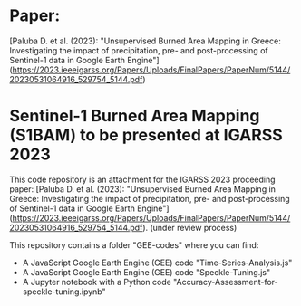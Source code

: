 # Paper: 
[Paluba D. et al. (2023): "Unsupervised Burned Area Mapping in Greece: Investigating the impact of precipitation, pre- and post-processing of Sentinel-1 data in Google Earth Engine"] (https://2023.ieeeigarss.org/Papers/Uploads/FinalPapers/PaperNum/5144/20230531064916_529754_5144.pdf)

# Sentinel-1 Burned Area Mapping (S1BAM) to be presented at IGARSS 2023
This code repository is an attachment for the IGARSS 2023 proceeding paper: [Paluba D. et al. (2023): "Unsupervised Burned Area Mapping in Greece: Investigating the impact of precipitation, pre- and post-processing of Sentinel-1 data in Google Earth Engine"] (https://2023.ieeeigarss.org/Papers/Uploads/FinalPapers/PaperNum/5144/20230531064916_529754_5144.pdf). (under review process)

</b> This repository contains a folder "GEE-codes" where you can find:
  - A JavaScript Google Earth Engine (GEE) code "Time-Series-Analysis.js" 
  - A JavaScript Google Earth Engine (GEE) code "Speckle-Tuning.js" 
  - A Jupyter notebook with a Python code "Accuracy-Assessment-for-speckle-tuning.ipynb"  
